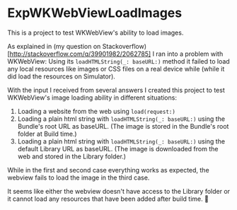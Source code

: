 # ExpWKWebViewLoadImages
This is a project to test WKWebView's ability to load images.

As explained in (my question on Stackoverflow)[http://stackoverflow.com/q/39901982/2062785] I ran into a problem with WKWebView: Using its `loadHTMLString(_: baseURL:)` method it failed to load any local resources like images or CSS files on a real device while (while it did load the resources on Simulator).

With the input I received from several answers I created this project to test WKWebView's image loading ability in different situations:
1. Loading a website from the web using `load(request:)`
2. Loading a plain html string with `loadHTMLString(_: baseURL:)` using the Bundle's root URL as baseURL. (The image is stored in the Bundle's root folder at Build time.)
3. Loading a plain html string with `loadHTMLString(_: baseURL:)` using the default Library URL as baseURL. (The image is downloaded from the web and stored in the Library folder.)

While in the first and second case everything works as expected, the webview fails to load the image in the third case.

It seems like either the webview doesn't have access to the Library folder or it cannot load any resources that have been added after build time. 🤔
